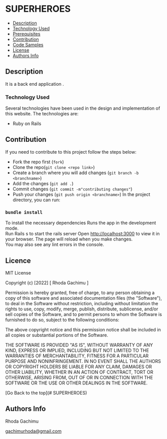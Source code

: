 # SUPERHEROES

<!-- TABLE OF CONTENTS -->

  + [Description](#description)
  + [Technology Used](#technology-used)
  + [Prerequisites](#prerequisites)
  + [Contribution](#contribution)
  + [Code Samples](#code-samples)
  + [License](#license)
  + [Authors Info](#authors-Info)
 
<!-- ABOUT THE PROJECT -->
## Description
It is a back end application .


### Technology Used

Several technologies have been used in the design and implementation of this website.
The technologies are:
<ul>
<li>Ruby on Rails</li>

</ul>




## Contribution
If you need to contribute to this project follow the steps below:<br>
- Fork the repo first (`fork`)
- Clone the repo(`git clone <repo link>`)
- Create a branch where you will add changes (`git branch -b <branchname>`)
- Add the changes (`git add .`)
- Commit changes (`git commit -m"contributing changes"`)
- Push your changes (`git push origin <branchname>`)
In the project directory, you can run:

### `bundle install` 
To install the necessary dependencies
Runs the app in the development mode.\
Run Rails s to start the rails server
Open [http://localhost:3000](http://localhost:3000) to view it in your browser.
The page will reload when you make changes.\
You may also see any lint errors in the console.


## Licence
 
 MIT License
 
 Copyright (c) [2022] [ Rhoda Gachimu ]
 
 Permission is hereby granted, free of charge, to any person obtaining a copy
 of this software and associated documentation files (the "Software"), to deal
 in the Software without restriction, including without limitation the rights
 to use, copy, modify, merge, publish, distribute, sublicense, and/or sell
 copies of the Software, and to permit persons to whom the Software is
 furnished to do so, subject to the following conditions:
 
 The above copyright notice and this permission notice shall be included in all
 copies or substantial portions of the Software.
 
 THE SOFTWARE IS PROVIDED "AS IS", WITHOUT WARRANTY OF ANY KIND, EXPRESS OR
 IMPLIED, INCLUDING BUT NOT LIMITED TO THE WARRANTIES OF MERCHANTABILITY,
 FITNESS FOR A PARTICULAR PURPOSE AND NONINFRINGEMENT. IN NO EVENT SHALL THE
 AUTHORS OR COPYRIGHT HOLDERS BE LIABLE FOR ANY CLAIM, DAMAGES OR OTHER
 LIABILITY, WHETHER IN AN ACTION OF CONTRACT, TORT OR OTHERWISE, ARISING FROM,
 OUT OF OR IN CONNECTION WITH THE SOFTWARE OR THE USE OR OTHER DEALINGS IN THE
 SOFTWARE.
 
 [Go Back to the top](# SUPERHEROES)
 
 ## Authors Info

 Rhoda Gachimu

 gachimurhoda@gmail.com

